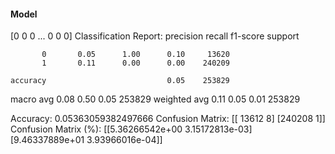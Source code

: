 #### Model
[0 0 0 ... 0 0 0]
Classification Report:
              precision    recall  f1-score   support

           0       0.05      1.00      0.10     13620
           1       0.11      0.00      0.00    240209

    accuracy                           0.05    253829
   macro avg       0.08      0.50      0.05    253829
weighted avg       0.11      0.05      0.01    253829

Accuracy: 0.05363059382497666
Confusion Matrix:
[[ 13612      8]
 [240208      1]]
Confusion Matrix (%):
[[5.36266542e+00 3.15172813e-03]
 [9.46337889e+01 3.93966016e-04]]
